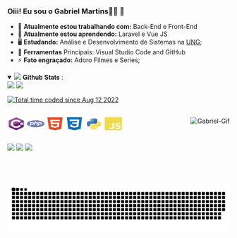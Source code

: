 ### Oiii! Eu sou o Gabriel Martins👩‍💻  👋

- 🔭 **Atualmente estou trabalhando com:** Back-End e Front-End
- 🌱 **Atualmente estou aprendendo:** Laravel e Vue JS
- 🖥️ **Estudando:** Análise e Desenvolvimento de Sistemas na [UNG](https://graduacao.ung.br/);
- 🎒 **Ferramentas** Principais: Visual Studio Code and GitHub 
- ⚡ **Fato engraçado:** Adoro Filmes e Series;
<!--
**omartins-zs/omartins-zs** is a ✨ _special_ ✨ repository because its `README.md` (this file) appears on your GitHub profile.
Here are some ideas to get you started:
- 💬 Ask me about ...
- 📫 How to reach me: ...
- 😄 Pronouns: ...
- ⚡ Fun fact: ...
-->
 <div>
  <details open="">
<summary>
  <img src="https://media.giphy.com/media/cj87CxfRtrUifF3Ryk/giphy.gif" height="20">
  <span> 𝐆𝐢𝐭𝐡𝐮𝐛 𝐒𝐭𝐚𝐭𝐬 : </span>
</summary>

 <!--<img height="150em" src="https://github-readme-stats-fnck.vercel.app/api?username=omartins-zs&show_icons=false&theme=prussian"/>             
 <img height="150em" src="https://github-readme-stats-fnck.vercel.app/api/top-langs/?username=omartins-zs&layout=compact&langs_count=5&theme=nord"/>-->

 <img height="150em" src="https://github-readme-stats.vercel.app/api?username=omartins-zs&show_icons=false&theme=prussian"/>             
 <img height="150em" src="https://github-readme-stats.vercel.app/api/top-langs/?username=omartins-zs&layout=compact&langs_count=6&theme=nord"/>
 
 <br>

<!--Badge do Wakatime -->
 <a href="https://wakatime.com/@6683ae63-e9a4-432d-92ed-9cb2414f826a"><img src="https://wakatime.com/badge/user/6683ae63-e9a4-432d-92ed-9cb2414f826a.svg" alt="Total time coded since Aug 12 2022" /></a>
 
</div>   
   
  <div style="display: inline_block"><br>
     <img align="center" alt="C3" height="30" width="40" src="https://raw.githubusercontent.com/devicons/devicon/master/icons/csharp/csharp-original.svg">
  <img align="center" alt="PHP" height="30" width="40" src="https://github.com/devicons/devicon/blob/master/icons/php/php-plain.svg">

  <img align="center" alt="HTML5" height="30" width="40" src="https://github.com/devicons/devicon/blob/master/icons/html5/html5-plain.svg">
  <img align="center" alt="CSS3" height="30" width="40" src="https://github.com/devicons/devicon/blob/master/icons/css3/css3-plain.svg">
  <img align="center" alt="Python" height="30" width="40" src="https://raw.githubusercontent.com/devicons/devicon/master/icons/python/python-original.svg"> 
  <img align="center" alt="JS" height="30" width="40" src="https://raw.githubusercontent.com/devicons/devicon/master/icons/javascript/javascript-plain.svg">
  <!-- <img align="center" alt="NODEJS" height="30" width="40" src="https://github.com/devicons/devicon/blob/master/icons/nodejs/nodejs-original.svg">-->
 <!-- Para colocar gif -->
  <img align="right" alt="Gabriel-Gif" height="150" src="https://i.picasion.com/pic91/93dcd73655283db9e73e34b5680a89cc.gif">
</div>
   
 ##
 
<div> 
  <a href = "mailto:gabrielmartinsdev@gmail.com"><img src="https://img.shields.io/badge/Gmail-D14836?style=for-the-badge&logo=gmail&logoColor=white" target="_blank"></a>
 <a href="https://www.linkedin.com/in/gabriel-martins-0479811b0/" target="_blank"><img src="https://img.shields.io/badge/-LinkedIn-%230077B5?style=for-the-badge&logo=linkedin&logoColor=white" target="_blank"></a> 
  <a href="https://www.instagram.com/gabrielmartins_91/" target="_blank"><img src="https://img.shields.io/badge/-Instagram-%23E4405F?style=for-the-badge&logo=instagram&logoColor=white" target="_blank"></a>
 
 ![Snake animation](https://github.com/omartins-zs/omartins-zs/blob/output/github-contribution-grid-snake.svg)
 
</div>
